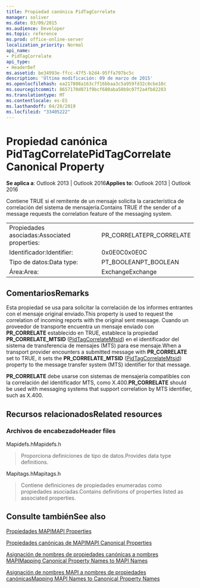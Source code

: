 ```yaml
---
title: Propiedad canónica PidTagCorrelate
manager: soliver
ms.date: 03/09/2015
ms.audience: Developer
ms.topic: reference
ms.prod: office-online-server
localization_priority: Normal
api_name:
- PidTagCorrelate
api_type:
- HeaderDef
ms.assetid: be34993e-ffcc-47f5-b2d4-95ffa707bc5c
description: 'Última modificación: 09 de marzo de 2015'
ms.openlocfilehash: ea217808a163c7f16bbaa3c5a959fd32c8cbe10c
ms.sourcegitcommit: 8657170d071f9bcf680aba50b9c07f2a4fb82283
ms.translationtype: MT
ms.contentlocale: es-ES
ms.lasthandoff: 04/28/2019
ms.locfileid: "33405222"
---
```

# <a name="pidtagcorrelate-canonical-property"></a><span data-ttu-id="dc709-103">Propiedad canónica PidTagCorrelate</span><span class="sxs-lookup"><span data-stu-id="dc709-103">PidTagCorrelate Canonical Property</span></span>

  
  
<span data-ttu-id="dc709-104">**Se aplica a**: Outlook 2013 | Outlook 2016</span><span class="sxs-lookup"><span data-stu-id="dc709-104">**Applies to**: Outlook 2013 | Outlook 2016</span></span> 
  
<span data-ttu-id="dc709-105">Contiene TRUE si el remitente de un mensaje solicita la característica de correlación del sistema de mensajería.</span><span class="sxs-lookup"><span data-stu-id="dc709-105">Contains TRUE if the sender of a message requests the correlation feature of the messaging system.</span></span>
  
|||
|:-----|:-----|
|<span data-ttu-id="dc709-106">Propiedades asociadas:</span><span class="sxs-lookup"><span data-stu-id="dc709-106">Associated properties:</span></span>  <br/> |<span data-ttu-id="dc709-107">PR_CORRELATE</span><span class="sxs-lookup"><span data-stu-id="dc709-107">PR_CORRELATE</span></span>  <br/> |
|<span data-ttu-id="dc709-108">Identificador:</span><span class="sxs-lookup"><span data-stu-id="dc709-108">Identifier:</span></span>  <br/> |<span data-ttu-id="dc709-109">0x0E0C</span><span class="sxs-lookup"><span data-stu-id="dc709-109">0x0E0C</span></span>  <br/> |
|<span data-ttu-id="dc709-110">Tipo de datos:</span><span class="sxs-lookup"><span data-stu-id="dc709-110">Data type:</span></span>  <br/> |<span data-ttu-id="dc709-111">PT_BOOLEAN</span><span class="sxs-lookup"><span data-stu-id="dc709-111">PT_BOOLEAN</span></span>  <br/> |
|<span data-ttu-id="dc709-112">Área:</span><span class="sxs-lookup"><span data-stu-id="dc709-112">Area:</span></span>  <br/> |<span data-ttu-id="dc709-113">Exchange</span><span class="sxs-lookup"><span data-stu-id="dc709-113">Exchange</span></span>  <br/> |
   
## <a name="remarks"></a><span data-ttu-id="dc709-114">Comentarios</span><span class="sxs-lookup"><span data-stu-id="dc709-114">Remarks</span></span>

<span data-ttu-id="dc709-115">Esta propiedad se usa para solicitar la correlación de los informes entrantes con el mensaje original enviado.</span><span class="sxs-lookup"><span data-stu-id="dc709-115">This property is used to request the correlation of incoming reports with the original sent message.</span></span> <span data-ttu-id="dc709-116">Cuando un proveedor de transporte encuentra un mensaje enviado con **PR_CORRELATE** establecido en TRUE, establece la propiedad **PR_CORRELATE_MTSID** ([PidTagCorrelateMtsid](pidtagcorrelatemtsid-canonical-property.md)) en el identificador del sistema de transferencia de mensajes (MTS) para ese mensaje.</span><span class="sxs-lookup"><span data-stu-id="dc709-116">When a transport provider encounters a submitted message with **PR_CORRELATE** set to TRUE, it sets the **PR_CORRELATE_MTSID** ([PidTagCorrelateMtsid](pidtagcorrelatemtsid-canonical-property.md)) property to the message transfer system (MTS) identifier for that message.</span></span>
  
 <span data-ttu-id="dc709-117">**PR_CORRELATE** debe usarse con sistemas de mensajería compatibles con la correlación del identificador MTS, como X.400.</span><span class="sxs-lookup"><span data-stu-id="dc709-117">**PR_CORRELATE** should be used with messaging systems that support correlation by MTS identifier, such as X.400.</span></span> 
  
## <a name="related-resources"></a><span data-ttu-id="dc709-118">Recursos relacionados</span><span class="sxs-lookup"><span data-stu-id="dc709-118">Related resources</span></span>

### <a name="header-files"></a><span data-ttu-id="dc709-119">Archivos de encabezado</span><span class="sxs-lookup"><span data-stu-id="dc709-119">Header files</span></span>

<span data-ttu-id="dc709-120">Mapidefs.h</span><span class="sxs-lookup"><span data-stu-id="dc709-120">Mapidefs.h</span></span>
  
> <span data-ttu-id="dc709-121">Proporciona definiciones de tipo de datos.</span><span class="sxs-lookup"><span data-stu-id="dc709-121">Provides data type definitions.</span></span>
    
<span data-ttu-id="dc709-122">Mapitags.h</span><span class="sxs-lookup"><span data-stu-id="dc709-122">Mapitags.h</span></span>
  
> <span data-ttu-id="dc709-123">Contiene definiciones de propiedades enumeradas como propiedades asociadas.</span><span class="sxs-lookup"><span data-stu-id="dc709-123">Contains definitions of properties listed as associated properties.</span></span>
    
## <a name="see-also"></a><span data-ttu-id="dc709-124">Consulte también</span><span class="sxs-lookup"><span data-stu-id="dc709-124">See also</span></span>



[<span data-ttu-id="dc709-125">Propiedades MAPI</span><span class="sxs-lookup"><span data-stu-id="dc709-125">MAPI Properties</span></span>](mapi-properties.md)
  
[<span data-ttu-id="dc709-126">Propiedades canónicas de MAPI</span><span class="sxs-lookup"><span data-stu-id="dc709-126">MAPI Canonical Properties</span></span>](mapi-canonical-properties.md)
  
[<span data-ttu-id="dc709-127">Asignación de nombres de propiedades canónicas a nombres MAPI</span><span class="sxs-lookup"><span data-stu-id="dc709-127">Mapping Canonical Property Names to MAPI Names</span></span>](mapping-canonical-property-names-to-mapi-names.md)
  
[<span data-ttu-id="dc709-128">Asignación de nombres MAPI a nombres de propiedades canónicas</span><span class="sxs-lookup"><span data-stu-id="dc709-128">Mapping MAPI Names to Canonical Property Names</span></span>](mapping-mapi-names-to-canonical-property-names.md)

